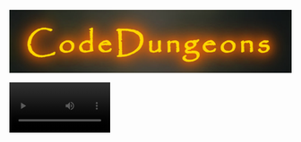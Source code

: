![Логотип](readme_source/main_logo.jpg)

<video src='readme_source/videos/CodeDungeons_promo.mp4' width=180/>

Демонстрация работы

# Оглавление

- [Готовы к приключению в Code Dungeons?](#готовы-к-приключению-в-code-dungeons)
- [Краткая инструкция](#краткая-инструкция)
- [Ограничения на использование в тестовом режиме](#ограничения-на-использование-в-тестовом-режиме)
- [Реализация на Docker](#реализация-на-docker)
- [Установка и запуск с помощью Docker](#установка-и-запуск-с-помощью-docker)
- [Будущие планы](#будущие-планы)
- [Веб-интерфейс](#веб-интерфейс)
- [Установка и запуск веб-интерфейса](#установка-и-запуск-веб-интерфейса)
- [Игровой процесс](#игровой-процесс)
- [Методы API](#методы-api)
- [Особенности](#особенности)
- [Структура кода](#структура-кода)
- [Авторы](#авторы)
- [Скриншоты интерфейса](#скриншоты-интерфейса)

# Готовы к приключению в Code Dungeons?

## Краткая инструкция:

1. Создайте игру
2. Соберите команду
3. Начните новое приключение
4. Играйте и наслаждайтесь!

### Ограничения на использование в тестовом режиме

В тестовом режиме пользователи могут генерировать музыку не более 5 раз в день. Это ограничение позволяет избежать перегрузки системы и обеспечивает равномерное распределение ресурсов среди всех пользователей. 

Пожалуйста, учитывайте это ограничение при планировании ваших действий в игре. 


Погрузитесь в мир, где код и фэнтези сливаются воедино. Удачи в подземельях!

# Code Dungeons

## Эпическое описание

Добро пожаловать в **Code Dungeons** — захватывающее приключение, где миры программирования и фэнтези переплетаются! Исследуйте подземелья, полные загадок и кода, сражайтесь с ИИ-противниками и разгадывайте алгоритмы. 

Соберите команду из людей и ИИ-игроков, чтобы преодолеть испытания. Используйте навыки программирования для решения головоломок и победы над врагами. В Code Dungeons каждый квест — это возможность для творчества и инноваций.

Приготовьтесь к приключению, которое изменит ваше представление о мире игр и программирования!

## Реализация на Docker

В проекте появилась реализация на Docker. Для работы с проектом вам понадобятся следующие файлы:

- `Dockerfile`: Определяет образ для приложения.
- `docker-compose.yaml`: Упрощает запуск приложения с необходимыми сервисами.

### Установка и запуск с помощью Docker

1. Убедитесь, что у вас установлен Docker и Docker Compose.
2. Откройте терминал и перейдите в корневую папку проекта.
3. Запустите команду для сборки и запуска контейнеров:
   ```bash
   docker-compose up --build
   ```
4. Откройте браузер и перейдите по адресу `http://localhost:8501`.

Теперь вы можете взаимодействовать с веб-интерфейсом через Docker.

* Очень долгая сборка, так как нужно скачать и установить все зависимости!

### Будущие планы

Пока что не внедрили автозапуск API на FastAPI вместе с игрой. Предполагается докеризация API немного позже.

## Веб-интерфейс

В проекте появился веб-интерфейс на основе Streamlit, который позволяет пользователям взаимодействовать с игрой через браузер. Файл интерфейса находится в корневой папке и называется `main.py`.

### Установка и запуск веб-интерфейса

Для установки виртуального окружения и необходимых зависимостей, а также запуска веб-интерфейса выполните следующие шаги:

1. Убедитесь, что у вас установлен Python (рекомендуется версия 3.7 и выше).
2. Откройте терминал и перейдите в корневую папку проекта.
3. Создайте виртуальное окружение с помощью команды:
   ```bash
   python -m venv venv
   ```
4. Активируйте виртуальное окружение:
   - На Windows:
     ```bash
     venv\Scripts\activate
     ```
   - На macOS и Linux:
     ```bash
     source venv/bin/activate
     ```
5. Установите необходимые зависимости из файла `requirements.txt`:

   обратите внимание, что в файле `requirements.txt` есть некоторые библиотеки, которые не всегда устанавливаются корректно, поэтому рекомендуется устанавливать их вручную: к примеру через windows powershell (админ права требуются).

   ```bash
   pip install -r requirements.txt
   ```
6. Запустите веб-интерфейс:
   ```bash
   streamlit run main.py
   ```
7. Откройте браузер и перейдите по адресу `http://localhost:8501`.

Теперь вы готовы взаимодействовать с веб-интерфейсом.

## Игровой процесс

![Игровой процесс](readme_source/GAMEFLOW.jpg)

Диаграмма игрового процесса иллюстрирует основной цикл приключения D&D, показывая, как игроки взаимодействуют с ИИ-Мастером Подземелий и как генерируются и управляются различные игровые элементы.

## Методы API

[Посмотреть полное описание методов API](services/controle_game_api/README.md)

1. **create_game** - Создает новую игру, принимая количество AI и игроков, и возвращает UUID админа для управления игрой.
2. **delete_game** - Удаляет текущую игру, проверяя переданный UUID админа.
3. **add_player** - Добавляет игрока в игру, проверяя, можно ли это сделать, и генерирует персонажа, если требуется.
4. **create_adventure** - Создает новое приключение в текущей игре, используя параметры, такие как создание изображения и музыки.
5. **get_game_state** - Возвращает текущее состояние игры, включая информацию о игроках и последнем ходе.
6. **get_turn_params** - Получает параметры для хода игрока, включая случайно выбранную задачу.
7. **make_turn_player** - Обрабатывает ход игрока, проверяя его действия и обновляя состояние игры.
8. **make_turn_ai** - Обрабатывает ход AI игрока, обновляя состояние игры.
9. **get_all_tasks** - Возвращает все задачи, доступные в текущей игре и пользовательские задачи.
10. **get_task** - Получает конкретную задачу по UUID.
11. **generate_task** - Генерирует новую пользовательскую задачу.
12. **execute_task** - Выполняет задачу, проверяя код на соответствие условиям задачи.
13. **get_hint** - Получает подсказку для конкретной задачи.
14. **explain_solution** - Объясняет решение для конкретной задачи.
15. **get_voices** - Возвращает доступные голоса для TTS.
16. **make_tts_ai** - Создает TTS для AI игрока, используя текст текущего хода.
17. **make_turn_dm** - Обрабатывает ход DM, обновляя состояние игры.
18. **make_image** - Генерирует изображение для сцены на основе описания.
19. **make_music** - Генерирует музыку для сцены на основе описания.

## Особенности

- Масштабируемая архитектура, позволяющая без усилий расширять функц��онал и добавлять новые возможности
- Гибкость в изменении промптов, что позволяет адаптировать игру под любые сценарии и предпочтения игроков
- Поддержка создания разнообразных интерфейсов, включая TGbot и веб-приложения, для удобного взаимодействия с пользователями
- Обширный выбор моделей и простая интеграция через `source/models/init_models.py`, что делает процесс настройки интуитивно понятным
- Возможность кастомизации игровых механик и правил, создавая уникальный и запоминающийся игровой опыт для каждого игрока
- Интуитивно понятный API, который упрощает разработку и интеграцию новых функций, позволяя разработчикам сосредоточиться на креативности и инновациях

## Структура кода

Основная логика игры распределена по нескольким Python-файлам:

- `game_setup.py`: Обрабатывает инициализацию игры и создание персонажей
- `game_run.py`: Управляет основным игровым циклом и выполнением ходов
- `game_quest.py`: Реализует различные типы квестов и генерацию испытаний
- `game_sounds.py`: Управляет воспроизведением аудио и распознаванием речи

## Авторы

- Борисов Никита
- Рябочкин Алексей

Этот проект был разработан для хакатона AI.ARROW.

## Скриншоты интерфейса

![Интерфейс](readme_source/interface.jpg)

![Подсказки](readme_source/hint.jpg)

![Логгинг приключения](readme_source/adv_log.jpg)

![Выбор моделей](readme_source/model.jpg)
